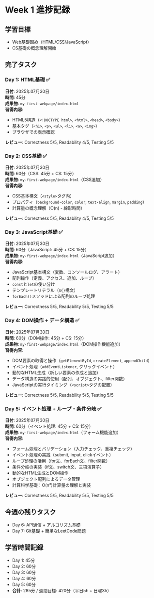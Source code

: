 # Week 1 進捗記録

## 学習目標
- Web基礎固め（HTML/CSS/JavaScript）
- CS基礎の概念理解開始

## 完了タスク

### Day 1: HTML基礎 ✅
**日付**: 2025年07月30日  
**時間**: 45分  
**成果物**: `my-first-webpage/index.html`  
**習得内容**:
- HTML5構造（`<!DOCTYPE html>`, `<html>`, `<head>`, `<body>`）
- 基本タグ（`<h1>`, `<p>`, `<ul>`, `<li>`, `<a>`, `<img>`）
- ブラウザでの表示確認

**レビュー**: Correctness 5/5, Readability 4/5, Testing 5/5

### Day 2: CSS基礎 ✅
**日付**: 2025年07月30日  
**時間**: 60分（CSS: 45分 + CS: 15分）  
**成果物**: `my-first-webpage/index.html`（CSS追加）  
**習得内容**:
- CSS基本構文（`<style>`タグ内）
- プロパティ（`background-color`, `color`, `text-align`, `margin`, `padding`）
- 計算量の概念理解（O(n) - 線形時間）

**レビュー**: Correctness 5/5, Readability 4/5, Testing 5/5

### Day 3: JavaScript基礎 ✅
**日付**: 2025年07月30日  
**時間**: 60分（JavaScript: 45分 + CS: 15分）  
**成果物**: `my-first-webpage/index.html`（JavaScript追加）  
**習得内容**:
- JavaScript基本構文（変数、コンソールログ、アラート）
- 配列操作（定義、アクセス、追加、ループ）
- `const`と`let`の使い分け
- テンプレートリテラル（`${}`構文）
- `forEach()`メソッドによる配列のループ処理

**レビュー**: Correctness 5/5, Readability 5/5, Testing 5/5

### Day 4: DOM操作 + データ構造 ✅
**日付**: 2025年07月30日  
**時間**: 60分（DOM操作: 45分 + CS: 15分）  
**成果物**: `my-first-webpage/index.html`（DOM操作機能追加）  
**習得内容**:
- DOM要素の取得と操作（`getElementById`, `createElement`, `appendChild`）
- イベント処理（`addEventListener`, クリックイベント）
- 動的なHTML生成（新しい要素の作成と追加）
- データ構造の実践的使用（配列、オブジェクト、filter関数）
- JavaScriptの実行タイミング（`<script>`タグの配置）

**レビュー**: Correctness 5/5, Readability 5/5, Testing 5/5

### Day 5: イベント処理 + ループ・条件分岐 ✅
**日付**: 2025年07月30日  
**時間**: 60分（イベント処理: 45分 + CS: 15分）  
**成果物**: `my-first-webpage/index.html`（フォーム機能追加）  
**習得内容**:
- フォーム処理とバリデーション（入力チェック、重複チェック）
- イベント処理の実践（submit, input, clickイベント）
- ループ処理の活用（for文、forEach文、filter関数）
- 条件分岐の実装（if文、switch文、三項演算子）
- 動的なHTML生成とDOM操作
- オブジェクト配列によるデータ管理
- 計算科学基礎：O(n²)計算量の理解と実装

**レビュー**: Correctness 5/5, Readability 5/5, Testing 5/5

## 今週の残りタスク
- Day 6: API通信 + アルゴリズム基礎
- Day 7: Git基礎 + 簡単なLeetCode問題

## 学習時間記録
- Day 1: 45分
- Day 2: 60分
- Day 3: 60分
- Day 4: 60分
- Day 5: 60分
- **合計**: 285分 / 週間目標: 420分（平日5h + 日曜3h） 
